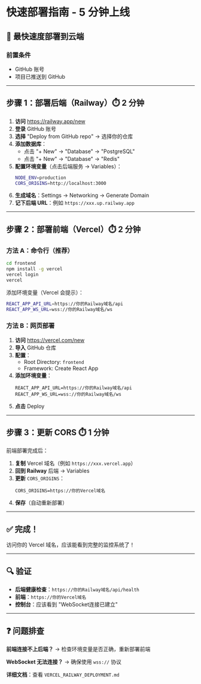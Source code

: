 # 快速部署指南 - 5 分钟上线

## 🚀 最快速度部署到云端

### 前置条件
- GitHub 账号
- 项目已推送到 GitHub

---

## 步骤 1：部署后端（Railway）⏱️ 2 分钟

1. **访问** https://railway.app/new
2. **登录** GitHub 账号
3. **选择** "Deploy from GitHub repo" → 选择你的仓库
4. **添加数据库**：
   - 点击 "+ New" → "Database" → "PostgreSQL"
   - 点击 "+ New" → "Database" → "Redis"
5. **配置环境变量**（点击后端服务 → Variables）：
   ```bash
   NODE_ENV=production
   CORS_ORIGINS=http://localhost:3000
   ```
6. **生成域名**：Settings → Networking → Generate Domain
7. **记下后端 URL**：例如 `https://xxx.up.railway.app`

---

## 步骤 2：部署前端（Vercel）⏱️ 2 分钟

### 方法 A：命令行（推荐）

```bash
cd frontend
npm install -g vercel
vercel login
vercel
```

添加环境变量（Vercel 会提示）：
```bash
REACT_APP_API_URL=https://你的Railway域名/api
REACT_APP_WS_URL=wss://你的Railway域名/ws
```

### 方法 B：网页部署

1. **访问** https://vercel.com/new
2. **导入** GitHub 仓库
3. **配置**：
   - Root Directory: `frontend`
   - Framework: Create React App
4. **添加环境变量**：
   ```
   REACT_APP_API_URL=https://你的Railway域名/api
   REACT_APP_WS_URL=wss://你的Railway域名/ws
   ```
5. **点击** Deploy

---

## 步骤 3：更新 CORS ⏱️ 1 分钟

前端部署完成后：

1. **复制** Vercel 域名（例如 `https://xxx.vercel.app`）
2. **回到 Railway** 后端 → Variables
3. **更新** `CORS_ORIGINS`：
   ```
   CORS_ORIGINS=https://你的Vercel域名
   ```
4. **保存**（自动重新部署）

---

## ✅ 完成！

访问你的 Vercel 域名，应该能看到完整的监控系统了！

---

## 🔍 验证

- **后端健康检查**：`https://你的Railway域名/api/health`
- **前端**：`https://你的Vercel域名`
- **控制台**：应该看到 "WebSocket连接已建立"

---

## ❓ 问题排查

**前端连接不上后端？**
→ 检查环境变量是否正确，重新部署前端

**WebSocket 无法连接？**
→ 确保使用 `wss://` 协议

**详细文档**：查看 `VERCEL_RAILWAY_DEPLOYMENT.md`
